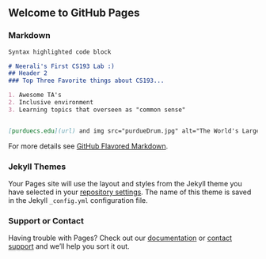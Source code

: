 ## Welcome to GitHub Pages


### Markdown


```markdown
Syntax highlighted code block

# Neerali's First CS193 Lab :) 
## Header 2
### Top Three Favorite things about CS193...

1. Awesome TA's
2. Inclusive environment 
3. Learning topics that overseen as "common sense"


[purduecs.edu](url) and img src="purdueDrum.jpg" alt="The World's Largest Drum"
```

For more details see [GitHub Flavored Markdown](https://guides.github.com/features/mastering-markdown/).

### Jekyll Themes

Your Pages site will use the layout and styles from the Jekyll theme you have selected in your [repository settings](https://github.com/kalutes/CS193_Fall18_Lab1/settings). The name of this theme is saved in the Jekyll `_config.yml` configuration file.

### Support or Contact

Having trouble with Pages? Check out our [documentation](https://help.github.com/categories/github-pages-basics/) or [contact support](https://github.com/contact) and we’ll help you sort it out.

